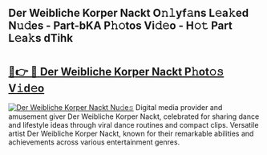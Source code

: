 ## Der Weibliche Korper Nackt O𝚗𝚕yf𝚊ns L𝚎a𝚔ed N𝚞𝚍es - Part-bKA P𝚑𝚘tos Vi𝚍𝚎o - H𝚘𝚝 Part L𝚎a𝚔s dTihk

# <h2><a href="http://kf196do.oniu.top/?m=Der+Weibliche+Korper+Nackt">🔗👉 🔴 Der Weibliche Korper Nackt P𝚑ot𝚘𝚜 V𝚒d𝚎o</a></h2>

[![Der Weibliche Korper Nackt Nu𝚍e𝚜](https://i.imgur.com/0qMVB7G.gif)](http://kf196do.oniu.top/?m=Der+Weibliche+Korper+Nackt)
Digital media provider and amusement giver Der Weibliche Korper Nackt, celebrated for sharing dance and lifestyle ideas through viral dance routines and compact clips. Versatile artist Der Weibliche Korper Nackt, known for their remarkable abilities and achievements across various entertainment genres.  
